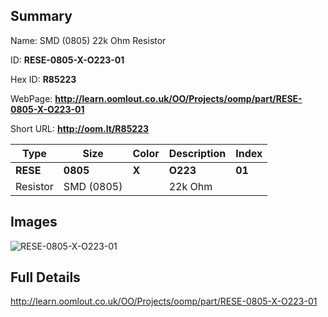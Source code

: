 

## Summary
 
Name:  SMD (0805) 22k Ohm Resistor 

ID: __RESE-0805-X-O223-01__

Hex ID: __R85223__

WebPage: __http://learn.oomlout.co.uk/OO/Projects/oomp/part/RESE-0805-X-O223-01__

Short URL: __http://oom.lt/R85223__


| Type   | Size   | Color   | Description   | Index   |    
| ----- | ------   | ------   | -----   | ----   |    
| __RESE__   					| __0805__   					| __X__    						| __O223__    					| __01__ |    
| Resistor		| SMD (0805)	| 		| 22k Ohm	| 	|

## Images
![RESE-0805-X-O223-01](http://oomlout.com/oomp-gen/parts/RESE-0805-X-O223-01/RESE-0805-X-O223-01_420.jpg)

## Full Details

 http://learn.oomlout.co.uk/OO/Projects/oomp/part/RESE-0805-X-O223-01

